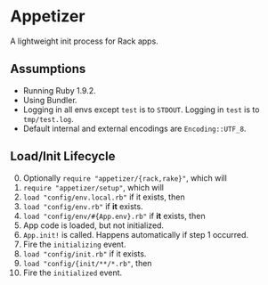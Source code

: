 # Appetizer

A lightweight init process for Rack apps.

## Assumptions

* Running Ruby 1.9.2.
* Using Bundler.
* Logging in all envs except `test` is to `STDOUT`. Logging in `test`
  is to `tmp/test.log`.
* Default internal and external encodings are `Encoding::UTF_8`.

## Load/Init Lifecycle

0. Optionally `require "appetizer/{rack,rake}"`, which will
1. `require "appetizer/setup"`, which will
2. `load "config/env.local.rb"` if it exists, then
3. `load "config/env.rb"` if **it** exists.
4. `load "config/env/#{App.env}.rb"` if **it** exists, then
5. App code is loaded, but not initialized.
6. `App.init!` is called. Happens automatically if step 1 occurred.
7. Fire the `initializing` event.
8. `load "config/init.rb"` if it exists.
9. `load "config/{init/**/*.rb"`, then
10. Fire the `initialized` event.
